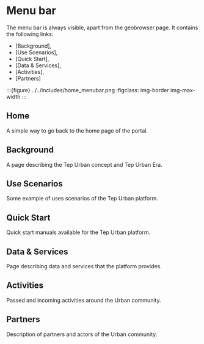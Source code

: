 # Menu bar

The menu bar is always visible, apart from the geobrowser page. It contains the following links:

- [Background],
- [Use Scenarios],
- [Quick Start],
- [Data & Services],
- [Activities],
- [Partners]

:::{figure} ../../includes/home_menubar.png
:figclass: img-border img-max-width
:::

## Home

A simple way to go back to the home page of the portal.

## Background

A page describing the Tep Urban concept and Tep Urban Era.

## Use Scenarios

Some example of uses scenarios of the Tep Urban platform.

## Quick Start

Quick start manuals available for the Tep Urban platform.

## Data & Services

Page describing data and services that the platform provides.

## Activities

Passed and incoming activities around the Urban community.

## Partners

Description of partners and actors of the Urban community.

